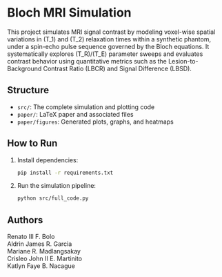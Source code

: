 # Bloch MRI Simulation

This project simulates MRI signal contrast by modeling voxel-wise spatial variations in \(T_1\) and \(T_2\) relaxation times within a synthetic phantom, under a spin-echo pulse sequence governed by the Bloch equations. It systematically explores \(T_R\)/\(T_E\) parameter sweeps and evaluates contrast behavior using quantitative metrics such as the Lesion-to-Background Contrast Ratio (LBCR) and Signal Difference (LBSD).

## Structure
- `src/`: The complete simulation and plotting code
- `paper/`: LaTeX paper and associated files
- `paper/figures`: Generated plots, graphs, and heatmaps

## How to Run
1. Install dependencies:
   ```bash
   pip install -r requirements.txt
   ```

2. Run the simulation pipeline:
   ```bash
   python src/full_code.py
   ```

## Authors
Renato III F. Bolo  
Aldrin James R. Garcia  
Mariane R. Madlangsakay  
Crisleo John II E. Martinito  
Katlyn Faye B. Nacague
